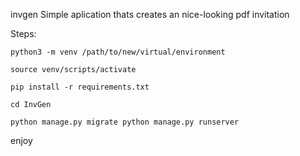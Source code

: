 invgen
Simple aplication thats creates an nice-looking pdf invitation 

Steps:

```
python3 -m venv /path/to/new/virtual/environment

source venv/scripts/activate

pip install -r requirements.txt

cd InvGen

python manage.py migrate python manage.py runserver
```

enjoy
